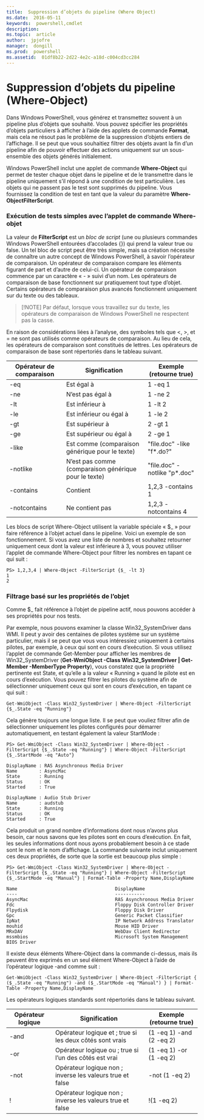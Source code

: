 ```yaml
---
title:  Suppression d’objets du pipeline (Where Object) 
ms.date:  2016-05-11
keywords:  powershell,cmdlet
description:  
ms.topic:  article
author:  jpjofre
manager:  dongill
ms.prod:  powershell
ms.assetid:  01df8b22-2d22-4e2c-a18d-c004cd3cc284
---
```


# Suppression d’objets du pipeline (Where-Object)
Dans Windows PowerShell, vous générez et transmettez souvent à un pipeline plus d’objets que souhaité. Vous pouvez spécifier les propriétés d’objets particuliers à afficher à l’aide des applets de commande **Format**, mais cela ne résout pas le problème de la suppression d’objets entiers de l’affichage. Il se peut que vous souhaitiez filtrer des objets avant la fin d’un pipeline afin de pouvoir effectuer des actions uniquement sur un sous-ensemble des objets générés initialement.

Windows PowerShell inclut une applet de commande **Where-Object** qui permet de tester chaque objet dans le pipeline et de le transmettre dans le pipeline uniquement s’il répond à une condition de test particulière. Les objets qui ne passent pas le test sont supprimés du pipeline. Vous fournissez la condition de test en tant que la valeur du paramètre **Where-ObjectFilterScript**.

### Exécution de tests simples avec l’applet de commande Where-objet
La valeur de **FilterScript** est un *bloc de script* (une ou plusieurs commandes Windows PowerShell entourées d’accolades {}) qui prend la valeur true ou false. Un tel bloc de script peut être très simple, mais sa création nécessite de connaître un autre concept de Windows PowerShell, à savoir l’opérateur de comparaison. Un opérateur de comparaison compare les éléments figurant de part et d’autre de celui-ci. Un opérateur de comparaison commence par un caractère « - » suivi d’un nom. Les opérateurs de comparaison de base fonctionnent sur pratiquement tout type d’objet. Certains opérateurs de comparaison plus avancés fonctionnent uniquement sur du texte ou des tableaux.

> [!NOTE] Par défaut, lorsque vous travaillez sur du texte, les opérateurs de comparaison de Windows PowerShell ne respectent pas la casse.

En raison de considérations liées à l’analyse, des symboles tels que <, >, et = ne sont pas utilisés comme opérateurs de comparaison. Au lieu de cela, les opérateurs de comparaison sont constitués de lettres. Les opérateurs de comparaison de base sont répertoriés dans le tableau suivant.

|Opérateur de comparaison|Signification|Exemple (retourne true)|
|-----------------------|-----------|--------------------------|
|-eq|Est égal à|1 -eq 1|
|-ne|N’est pas égal à|1 -ne 2|
|-lt|Est inférieur à|1 -lt 2|
|-le|Est inférieur ou égal à|1 -le 2|
|-gt|Est supérieur à|2 -gt 1|
|-ge|Est supérieur ou égal à|2 -ge 1|
|-like|Est comme (comparaison générique pour le texte)|"file.doc" -like "f*.do?"|
|-notlike|N’est pas comme (comparaison générique pour le texte)|"file.doc" -notlike "p*.doc"|
|-contains|Contient|1,2,3 -contains 1|
|-notcontains|Ne contient pas|1,2,3 -notcontains 4|

Les blocs de script Where-Object utilisent la variable spéciale « $_ » pour faire référence à l’objet actuel dans le pipeline. Voici un exemple de son fonctionnement. Si vous avez une liste de nombres et souhaitez retourner uniquement ceux dont la valeur est inférieure à 3, vous pouvez utiliser l’applet de commande Where-Object pour filtrer les nombres en tapant ce qui suit :

```
PS> 1,2,3,4 | Where-Object -FilterScript {$_ -lt 3}
1
2
```

### Filtrage basé sur les propriétés de l’objet
Comme $_ fait référence à l’objet de pipeline actif, nous pouvons accéder à ses propriétés pour nos tests.

Par exemple, nous pouvons examiner la classe Win32_SystemDriver dans WMI. Il peut y avoir des centaines de pilotes système sur un système particulier, mais il se peut que vous vous intéressiez uniquement à certains pilotes, par exemple, à ceux qui sont en cours d’exécution. Si vous utilisez l’applet de commande Get-Member pour afficher les membres de Win32_SystemDriver (**Get-WmiObject -Class Win32_SystemDriver | Get-Member -MemberType Property**), vous constatez que la propriété pertinente est State, et qu’elle a la valeur « Running » quand le pilote est en cours d’exécution. Vous pouvez filtrer les pilotes du système afin de sélectionner uniquement ceux qui sont en cours d’exécution, en tapant ce qui suit :

```
Get-WmiObject -Class Win32_SystemDriver | Where-Object -FilterScript {$_.State -eq "Running"}
```

Cela génère toujours une longue liste. Il se peut que vouliez filtrer afin de sélectionner uniquement les pilotes configurés pour démarrer automatiquement, en testant également la valeur StartMode :

```
PS> Get-WmiObject -Class Win32_SystemDriver | Where-Object -FilterScript {$_.State -eq "Running"} | Where-Object -FilterScript {$_.StartMode -eq "Auto"}

DisplayName : RAS Asynchronous Media Driver
Name        : AsyncMac
State       : Running
Status      : OK
Started     : True

DisplayName : Audio Stub Driver
Name        : audstub
State       : Running
Status      : OK
Started     : True
```

Cela produit un grand nombre d’informations dont nous n’avons plus besoin, car nous savons que les pilotes sont en cours d’exécution. En fait, les seules informations dont nous ayons probablement besoin à ce stade sont le nom et le nom d’affichage. La commande suivante inclut uniquement ces deux propriétés, de sorte que la sortie est beaucoup plus simple :

```
PS> Get-WmiObject -Class Win32_SystemDriver | Where-Object -FilterScript {$_.State -eq "Running"} | Where-Object -FilterScript {$_.StartMode -eq "Manual"} | Format-Table -Property Name,DisplayName

Name                                    DisplayName
----                                    -----------
AsyncMac                                RAS Asynchronous Media Driver
Fdc                                     Floppy Disk Controller Driver
Flpydisk                                Floppy Disk Driver
Gpc                                     Generic Packet Classifier
IpNat                                   IP Network Address Translator
mouhid                                  Mouse HID Driver
MRxDAV                                  WebDav Client Redirector
mssmbios                                Microsoft System Management BIOS Driver
```

Il existe deux éléments Where-Object dans la commande ci-dessus, mais ils peuvent être exprimés en un seul élément Where-Object à l’aide de l’opérateur logique -and comme suit :

```
Get-WmiObject -Class Win32_SystemDriver | Where-Object -FilterScript { ($_.State -eq "Running") -and ($_.StartMode -eq "Manual") } | Format-Table -Property Name,DisplayName
```

Les opérateurs logiques standards sont répertoriés dans le tableau suivant.

|Opérateur logique|Signification|Exemple (retourne true)|
|--------------------|-----------|--------------------------|
|-and|Opérateur logique et ; true si les deux côtés sont vrais|(1 -eq 1) -and (2 -eq 2)|
|-or|Opérateur logique ou ; true si l’un des côtés est vrai|(1 -eq 1) -or (1 -eq 2)|
|-not|Opérateur logique non ; inverse les valeurs true et false|-not (1 -eq 2)|
|\!|Opérateur logique non ; inverse les valeurs true et false|!(1 -eq 2)|



<!--HONumber=May16_HO2-->


